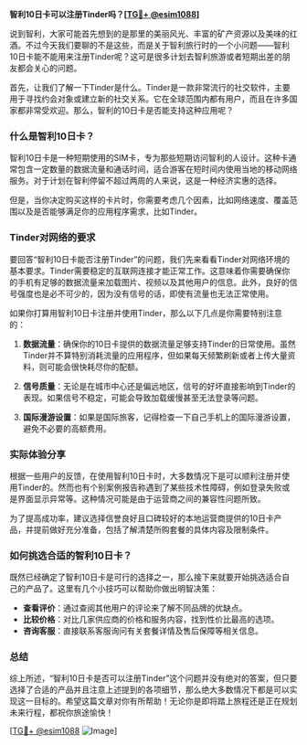 **智利10日卡可以注册Tinder吗？[[TG💪+ @esim1088](https://t.me/s/esim1088)]**

说到智利，大家可能首先想到的是那里的美丽风光、丰富的矿产资源以及美味的红酒。不过今天我们要聊的不是这些，而是关于智利旅行时的一个小问题——智利10日卡能不能用来注册Tinder呢？这可是很多计划去智利旅游或者短期出差的朋友都会关心的问题。

首先，让我们了解一下Tinder是什么。Tinder是一款非常流行的社交软件，主要用于寻找约会对象或建立新的社交关系。它在全球范围内都有用户，而且在许多国家都非常受欢迎。那么，智利的10日卡是否能支持这种应用呢？

### 什么是智利10日卡？

智利10日卡是一种短期使用的SIM卡，专为那些短期访问智利的人设计。这种卡通常包含一定数量的数据流量和通话时间，适合游客在短时间内使用当地的移动网络服务。对于计划在智利停留不超过两周的人来说，这是一种经济实惠的选择。

但是，当你决定购买这样的卡片时，你需要考虑几个因素，比如网络速度、覆盖范围以及是否能够满足你的应用程序需求，比如Tinder。

### Tinder对网络的要求

要回答“智利10日卡能否注册Tinder”的问题，我们先来看看Tinder对网络环境的基本要求。Tinder需要稳定的互联网连接才能正常工作。这意味着你需要确保你的手机有足够的数据流量来加载图片、视频以及其他用户的信息。此外，良好的信号强度也是必不可少的，因为没有信号的话，即使有流量也无法正常使用。

如果你打算用智利10日卡注册并使用Tinder，那么以下几点是你需要特别注意的：

1. **数据流量**：确保你的10日卡提供的数据流量足够支持Tinder的日常使用。虽然Tinder并不算特别消耗流量的应用程序，但如果每天频繁刷新或者上传大量资料，则可能会很快耗尽你的配额。
   
2. **信号质量**：无论是在城市中心还是偏远地区，信号的好坏直接影响到Tinder的表现。如果信号不稳定，可能会导致加载缓慢甚至无法登录等问题。

3. **国际漫游设置**：如果是国际旅客，记得检查一下自己手机上的国际漫游设置，避免不必要的高额费用。

### 实际体验分享

根据一些用户的反馈，在使用智利10日卡时，大多数情况下是可以顺利注册并使用Tinder的。然而也有个别案例报告称遇到了某些技术性障碍，例如登录失败或是界面显示异常等。这种情况可能是由于运营商之间的兼容性问题所致。

为了提高成功率，建议选择信誉良好且口碑较好的本地运营商提供的10日卡产品，并提前做好充分准备，包括了解清楚所购套餐的具体内容及限制条件。

### 如何挑选合适的智利10日卡？

既然已经确定了智利10日卡是可行的选择之一，那么接下来就要开始挑选适合自己的产品了。这里有几个小技巧可以帮助你做出明智决策：

- **查看评价**：通过查阅其他用户的评论来了解不同品牌的优缺点。
- **比较价格**：对比几家供应商的价格和服务内容，找到性价比最高的选项。
- **咨询客服**：直接联系客服询问有关套餐详情及售后保障等相关信息。

### 总结

综上所述，“智利10日卡是否可以注册Tinder”这个问题并没有绝对的答案，但只要选择了合适的产品并且注意上述提到的各项细节，那么绝大多数情况下都是可以实现这一目标的。希望这篇文章对你有所帮助！无论你是即将踏上旅程还是正在规划未来行程，都祝你旅途愉快！

[[TG💪+ @esim1088](https://t.me/s/esim1088) ![Image](https://i.postimg.cc/4NQfJmqS/Snipaste-2025-05-13-00-14-12.png)]